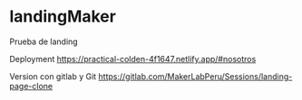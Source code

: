 # landingMaker
Prueba de landing

Deployment
https://practical-colden-4f1647.netlify.app/#nosotros

Version con gitlab y Git
https://gitlab.com/MakerLabPeru/Sessions/landing-page-clone
